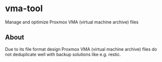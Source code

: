 # vma-tool

Manage and optimize Proxmox VMA (virtual machine archive) files

## About

Due to its file format design Proxmox VMA (virtual machine archive) files do
not deduplicate well with backup solutions like e.g. restic.
